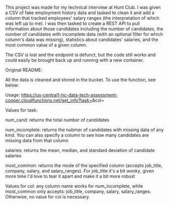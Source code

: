 This project was made for my technical interview at Hunt Club.  I was given a CSV of fake employment history data and tasked to clean it and add a column that tracked employees' salary ranges (the interpretation of which was left up to me).  I was then tasked to create a REST API to pull information about those candidates including the number of candidates, the number of candidates with incomplete data (with an optional filter for which column's data was missing), statistics about candidates' salaries, and the most common value of a given column.

The CSV is lost and the endpoint is defunct, but the code still works and could easily be brought back up and running with a new container.


Original README:

All the data is cleaned and stored in the bucket.  To use the function, see below:

Usage: https://us-central1-hc-data-tech-assessment-cooper.cloudfunctions.net/get_info?task=<task>&col=<col>
  
Values for task: 
  
  num_cand: returns the total number of candidates
  
  num_incomplete: returns the nubmer of candidates with missing data of any kind.  You can also specify a column to see how many candidates are missing data from that   column
  
  salaries: returns the mean, median, and standard deviation of candidate salaries
  
  most_common: returns the mode of the specified column (accepts job_title, company, salary, and salary_ranges).  For job_title it's a bit wonky, given more time I'd love to tear it apart and make it a bit more robust
  
Values for col: any column name works for num_incomplete, while most_common only accepts: job_title, company, salary, salary_ranges.  Otherwise, no value for col is necessary.
